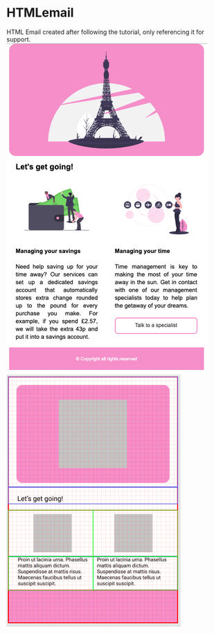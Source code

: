 # HTMLemail
HTML Email created after following the tutorial, only referencing it for support.
![Image of the final result](finalresult.png "Final Result")
![Image of the wireframe planning](wireframe_image.png "Wireframe layout planning")
